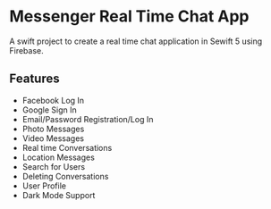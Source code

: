 # Messenger Real Time Chat App

A swift project to create a real time chat application in Sewift 5 using Firebase.

## Features
- Facebook Log In
- Google Sign In
- Email/Password Registration/Log In
- Photo Messages
- Video Messages
- Real time Conversations
- Location Messages
- Search for Users
- Deleting Conversations
- User Profile
- Dark Mode Support

